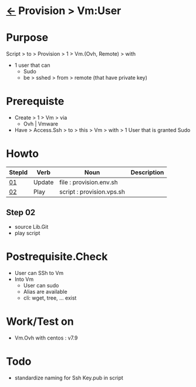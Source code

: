 # [&larr;][Back_Readme] Provision >  Vm:User


# Purpose
Script > to > Provision > 1 > Vm.(Ovh, Remote) > with
  - 1 user that can
    - Sudo
    - be > sshed > from > remote (that have private key)

# Prerequiste
- Create > 1 > Vm > via
  - Ovh | Vmware
- Have > Access.Ssh > to > this > Vm > with > 1 User that is granted Sudo
# Howto

|StepId|Verb|Noun|Description|
|--|--|--|--|
|[01](#01)|Update|file : provision.env.sh||
|[02](#02)|Play|script : provision.vps.sh||

## Step 02
- source Lib.Git
- play script

# Postrequisite.Check
  - User can SSh to Vm
  - Into Vm
    - User can sudo
    - Alias are available
    - cli: wget, tree, ... exist


# Work/Test on
- Vm.Ovh with centos : v7.9 

# Todo
- standardize naming for Ssh Key.pub in script

[//]: #(Reference.Readme)
[Back_Readme]:         ../readme.md (List > Folder)

